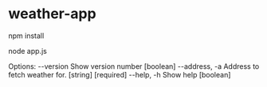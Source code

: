 # weather-app

npm install

node app.js

Options:
  --version      Show version number                                   [boolean]
  --address, -a  Address to fetch weather for.               [string] [required]
  --help, -h     Show help                                             [boolean]
